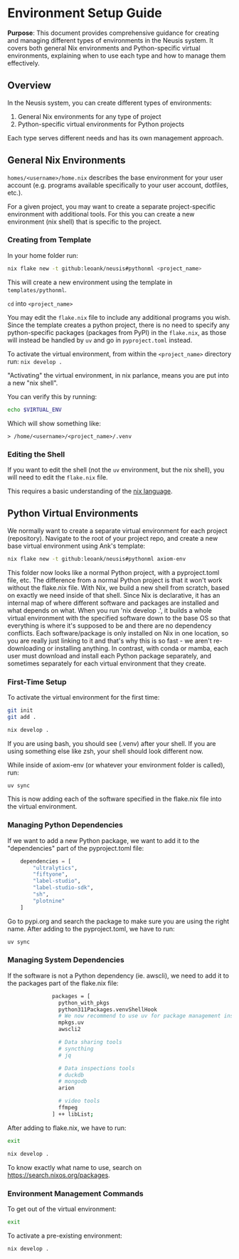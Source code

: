 # Environment Setup Guide

**Purpose**: This document provides comprehensive guidance for creating and managing different types of environments in the Neusis system. It covers both general Nix environments and Python-specific virtual environments, explaining when to use each type and how to manage them effectively.

## Overview

In the Neusis system, you can create different types of environments:
1. General Nix environments for any type of project
2. Python-specific virtual environments for Python projects

Each type serves different needs and has its own management approach.

## General Nix Environments

`homes/<username>/home.nix` describes the base environment for your user account (e.g. programs available specifically to your user account, dotfiles, etc.).

For a given project, you may want to create a separate project-specific environment with additional tools. For this you can create a new environment (nix shell) that is specific to the project.

### Creating from Template

In your home folder run:

```bash
nix flake new -t github:leoank/neusis#pythonml <project_name>
```

This will create a new environment using the template in `templates/pythonml`.

`cd` into `<project_name>`

You may edit the `flake.nix` file to include any additional programs you wish. Since the template creates a python project, there is no need to specify any python-specific packages (packages from PyPI) in the `flake.nix`, as those will instead be handled by `uv` and go in `pyproject.toml` instead.

To activate the virtual environment, from within the `<project_name>` directory run: `nix develop .`

"Activating" the virtual environment, in nix parlance, means you are put into a new "nix shell".

You can verify this by running:

```bash
echo $VIRTUAL_ENV
```

Which will show something like:

```
> /home/<username>/<project_name>/.venv
```

### Editing the Shell

If you want to edit the shell (not the `uv` environment, but the nix shell), you will need to edit the `flake.nix` file.

This requires a basic understanding of the [nix language](https://nix.dev/manual/nix/2.24/language/index.html).

## Python Virtual Environments

We normally want to create a separate virtual environment for each project (repository). Navigate to the root of your project repo, and create a new base virtual environment using Ank's template:

```bash
nix flake new -t github:leoank/neusis#pythonml axiom-env
```

This folder now looks like a normal Python project, with a pyproject.toml file, etc. The difference from a normal Python project is that it won't work without the flake.nix file. With Nix, we build a new shell from scratch, based on exactly we need inside of that shell. Since Nix is declarative, it has an internal map of where different software and packages are installed and what depends on what. When you run 'nix develop .', it builds a whole virtual environment with the specified software down to the base OS so that everything is where it's supposed to be and there are no dependency conflicts. Each software/package is only installed on Nix in one location, so you are really just linking to it and that's why this is so fast - we aren't re-downloading or installing anything. In contrast, with conda or mamba, each user must download and install each Python package separately, and sometimes separately for each virtual environment that they create. 

### First-Time Setup

To activate the virtual environment for the first time:

```bash
git init
git add .

nix develop .
```

If you are using bash, you should see (.venv) after your shell. If you are using something else like zsh, your shell should look different now. 

While inside of axiom-env (or whatever your environment folder is called), run:

```bash
uv sync
```

This is now adding each of the software specified in the flake.nix file into the virtual environment. 

### Managing Python Dependencies

If we want to add a new Python package, we want to add it to the "dependencies" part of the pyproject.toml file:

```python
    dependencies = [
        "ultralytics",
        "fiftyone",
        "label-studio",
        "label-studio-sdk",
        "sh",
        "plotnine"
    ]
```

Go to pypi.org and search the package to make sure you are using the right name. After adding to the pyproject.toml, we have to run:
```bash
uv sync
```

### Managing System Dependencies

If the software is not a Python dependency (ie. awscli), we need to add it to the packages part of the flake.nix file:

```bash
              packages = [
                python_with_pkgs
                python311Packages.venvShellHook
                # We now recommend to use uv for package management inside nix env
                mpkgs.uv
                awscli2

                # Data sharing tools
                # syncthing
                # jq

                # Data inspections tools
                # duckdb
                # mongodb
                arion

                # video tools
                ffmpeg
              ] ++ libList;
```

After adding to flake.nix, we have to run:
```bash
exit

nix develop .
```

To know exactly what name to use, search on https://search.nixos.org/packages.

### Environment Management Commands

To get out of the virtual environment:
```bash
exit
```

To activate a pre-existing environment:
```bash
nix develop .
``` 
